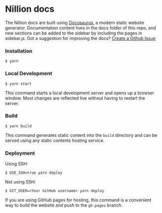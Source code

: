 # Nillion docs

The Nillion docs are built using [Docusaurus](https://docusaurus.io/), a modern static website generator. Documentation content lives in the docs folder of this repo, and new sections can be added to the sidebar by including the pages in sidebar.js. Got a suggestion for improving the docs? [Create a Github Issue](https://github.com/nillion-oss/docusaurus/issues/new?assignees=&labels=documentation&projects=&template=improve-documentation.md&title=%5BDOCS%5D)

### Installation

```
$ yarn
```

### Local Development

```
$ yarn start
```

This command starts a local development server and opens up a browser window. Most changes are reflected live without having to restart the server.

### Build

```
$ yarn build
```

This command generates static content into the `build` directory and can be served using any static contents hosting service.

### Deployment

Using SSH:

```
$ USE_SSH=true yarn deploy
```

Not using SSH:

```
$ GIT_USER=<Your GitHub username> yarn deploy
```

If you are using GitHub pages for hosting, this command is a convenient way to build the website and push to the `gh-pages` branch.
